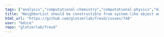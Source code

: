 ```yaml
---
tags: ["analysis","computational-chemistry","computational-physics","data-analysis","locality","molecular-dynamics","monte-carlo-simulation","particle-system","python","science","scientific-computing","spatial-analysis"]
title: "NeighborList should be constructible from system-like object and 2D array of bond indices"
html_url: "https://github.com/glotzerlab/freud/issues/748"
user: "bdice"
repo: "glotzerlab/freud"
---
```


